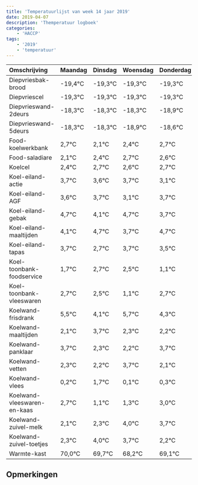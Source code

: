 ```yaml
---
title: 'Temperatuurlijst van week 14 jaar 2019'
date: 2019-04-07
description: 'Themperatuur logboek'
categories:
    - 'HACCP'
tags:
    - '2019'
    - 'temperatuur'
---
```

|Omschrijving|Maandag|Dinsdag|Woensdag|Donderdag|Vrijdag|Zaterdag|Zondag|
|:---|:---|:---|:---|:---|:---|:---|:---|
|Diepvriesbak-brood|-19,4°C|-19,3°C|-19,3°C|-19,3°C|-19,3°C|-19,9°C|-19,6°C|
|Diepvriescel|-19,3°C|-19,3°C|-19,3°C|-19,3°C|-19,9°C|-19,6°C|-19,3°C|
|Diepvrieswand-2deurs|-18,3°C|-18,3°C|-18,3°C|-18,9°C|-18,6°C|-18,3°C|-18,4°C|
|Diepvrieswand-5deurs|-18,3°C|-18,3°C|-18,9°C|-18,6°C|-18,3°C|-18,4°C|-18,3°C|
|Food-koelwerkbank|2,7°C|2,1°C|2,4°C|2,7°C|2,6°C|2,7°C|2,1°C|
|Food-saladiare|2,1°C|2,4°C|2,7°C|2,6°C|2,7°C|2,1°C|2,7°C|
|Koelcel|2,4°C|2,7°C|2,6°C|2,7°C|2,1°C|2,7°C|1,7°C|
|Koel-eiland-actie|3,7°C|3,6°C|3,7°C|3,1°C|3,7°C|2,7°C|3,7°C|
|Koel-eiland-AGF|3,6°C|3,7°C|3,1°C|3,7°C|2,7°C|3,7°C|3,5°C|
|Koel-eiland-gebak|4,7°C|4,1°C|4,7°C|3,7°C|4,7°C|4,5°C|3,1°C|
|Koel-eiland-maaltijden|4,1°C|4,7°C|3,7°C|4,7°C|4,5°C|3,1°C|4,7°C|
|Koel-eiland-tapas|3,7°C|2,7°C|3,7°C|3,5°C|2,1°C|3,7°C|2,3°C|
|Koel-toonbank-foodservice|1,7°C|2,7°C|2,5°C|1,1°C|2,7°C|1,3°C|1,2°C|
|Koel-toonbank-vleeswaren|2,7°C|2,5°C|1,1°C|2,7°C|1,3°C|1,2°C|2,7°C|
|Koelwand-frisdrank|5,5°C|4,1°C|5,7°C|4,3°C|4,2°C|5,7°C|4,1°C|
|Koelwand-maaltijden|2,1°C|3,7°C|2,3°C|2,2°C|3,7°C|2,1°C|2,3°C|
|Koelwand-panklaar|3,7°C|2,3°C|2,2°C|3,7°C|2,1°C|2,3°C|4,0°C|
|Koelwand-vetten|2,3°C|2,2°C|3,7°C|2,1°C|2,3°C|4,0°C|3,7°C|
|Koelwand-vlees|0,2°C|1,7°C|0,1°C|0,3°C|2,0°C|1,7°C|0,2°C|
|Koelwand-vleeswaren-en-kaas|2,7°C|1,1°C|1,3°C|3,0°C|2,7°C|1,2°C|2,1°C|
|Koelwand-zuivel-melk|2,1°C|2,3°C|4,0°C|3,7°C|2,2°C|3,1°C|3,6°C|
|Koelwand-zuivel-toetjes|2,3°C|4,0°C|3,7°C|2,2°C|3,1°C|3,6°C|3,7°C|
|Warmte-kast|70,0°C|69,7°C|68,2°C|69,1°C|69,6°C|69,7°C|69,4°C|

## Opmerkingen


